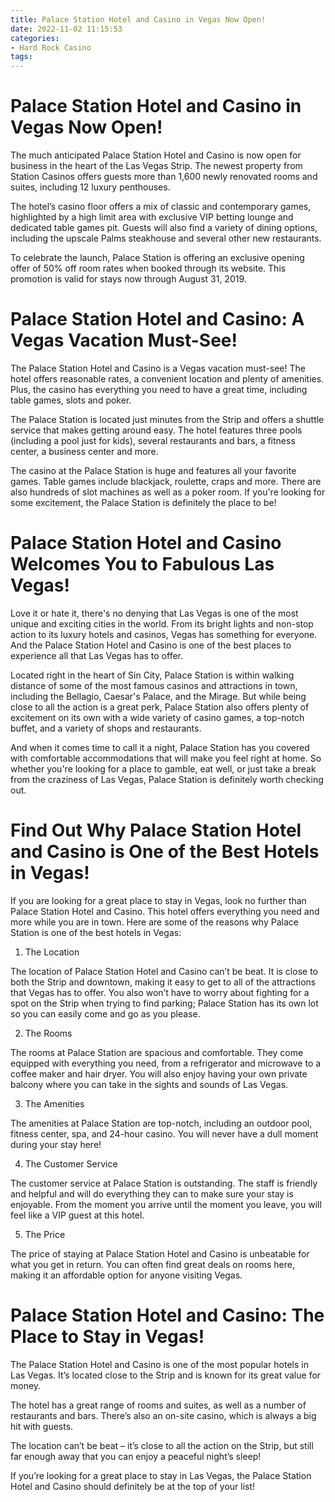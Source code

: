 ```yaml
---
title: Palace Station Hotel and Casino in Vegas Now Open!
date: 2022-11-02 11:15:53
categories:
- Hard Rock Casino
tags:
---
```



#  Palace Station Hotel and Casino in Vegas Now Open!

The much anticipated Palace Station Hotel and Casino is now open for business in the heart of the Las Vegas Strip. The newest property from Station Casinos offers guests more than 1,600 newly renovated rooms and suites, including 12 luxury penthouses.

The hotel’s casino floor offers a mix of classic and contemporary games, highlighted by a high limit area with exclusive VIP betting lounge and dedicated table games pit. Guests will also find a variety of dining options, including the upscale Palms steakhouse and several other new restaurants.

To celebrate the launch, Palace Station is offering an exclusive opening offer of 50% off room rates when booked through its website. This promotion is valid for stays now through August 31, 2019.

#  Palace Station Hotel and Casino: A Vegas Vacation Must-See!

The Palace Station Hotel and Casino is a Vegas vacation must-see! The hotel offers reasonable rates, a convenient location and plenty of amenities. Plus, the casino has everything you need to have a great time, including table games, slots and poker.

The Palace Station is located just minutes from the Strip and offers a shuttle service that makes getting around easy. The hotel features three pools (including a pool just for kids), several restaurants and bars, a fitness center, a business center and more.

The casino at the Palace Station is huge and features all your favorite games. Table games include blackjack, roulette, craps and more. There are also hundreds of slot machines as well as a poker room. If you're looking for some excitement, the Palace Station is definitely the place to be!

#  Palace Station Hotel and Casino Welcomes You to Fabulous Las Vegas!

Love it or hate it, there's no denying that Las Vegas is one of the most unique and exciting cities in the world. From its bright lights and non-stop action to its luxury hotels and casinos, Vegas has something for everyone. And the Palace Station Hotel and Casino is one of the best places to experience all that Las Vegas has to offer.

Located right in the heart of Sin City, Palace Station is within walking distance of some of the most famous casinos and attractions in town, including the Bellagio, Caesar's Palace, and the Mirage. But while being close to all the action is a great perk, Palace Station also offers plenty of excitement on its own with a wide variety of casino games, a top-notch buffet, and a variety of shops and restaurants.

And when it comes time to call it a night, Palace Station has you covered with comfortable accommodations that will make you feel right at home. So whether you're looking for a place to gamble, eat well, or just take a break from the craziness of Las Vegas, Palace Station is definitely worth checking out.

#  Find Out Why Palace Station Hotel and Casino is One of the Best Hotels in Vegas!

If you are looking for a great place to stay in Vegas, look no further than Palace Station Hotel and Casino. This hotel offers everything you need and more while you are in town. Here are some of the reasons why Palace Station is one of the best hotels in Vegas:

1. The Location

The location of Palace Station Hotel and Casino can’t be beat. It is close to both the Strip and downtown, making it easy to get to all of the attractions that Vegas has to offer. You also won’t have to worry about fighting for a spot on the Strip when trying to find parking; Palace Station has its own lot so you can easily come and go as you please.

2. The Rooms

The rooms at Palace Station are spacious and comfortable. They come equipped with everything you need, from a refrigerator and microwave to a coffee maker and hair dryer. You will also enjoy having your own private balcony where you can take in the sights and sounds of Las Vegas.

3. The Amenities

The amenities at Palace Station are top-notch, including an outdoor pool, fitness center, spa, and 24-hour casino. You will never have a dull moment during your stay here!

4. The Customer Service

The customer service at Palace Station is outstanding. The staff is friendly and helpful and will do everything they can to make sure your stay is enjoyable. From the moment you arrive until the moment you leave, you will feel like a VIP guest at this hotel.

5. The Price

The price of staying at Palace Station Hotel and Casino is unbeatable for what you get in return. You can often find great deals on rooms here, making it an affordable option for anyone visiting Vegas.

#  Palace Station Hotel and Casino: The Place to Stay in Vegas!

The Palace Station Hotel and Casino is one of the most popular hotels in Las Vegas. It’s located close to the Strip and is known for its great value for money.

The hotel has a great range of rooms and suites, as well as a number of restaurants and bars. There’s also an on-site casino, which is always a big hit with guests.

The location can’t be beat – it’s close to all the action on the Strip, but still far enough away that you can enjoy a peaceful night’s sleep!

If you’re looking for a great place to stay in Las Vegas, the Palace Station Hotel and Casino should definitely be at the top of your list!